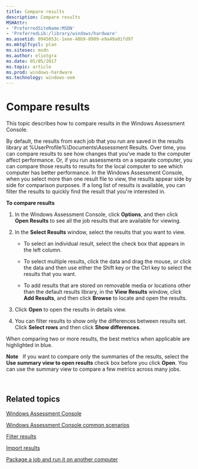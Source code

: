 ```yaml
---
title: Compare results
description: Compare results
MSHAttr:
- 'PreferredSiteName:MSDN'
- 'PreferredLib:/library/windows/hardware'
ms.assetid: 0945053c-1eee-48b9-8909-e9a49a01fd97
ms.mktglfcycl: plan
ms.sitesec: msdn
ms.author: eliotgra
ms.date: 05/05/2017
ms.topic: article
ms.prod: windows-hardware
ms.technology: windows-oem
---
```


# Compare results


This topic describes how to compare results in the Windows Assessment Console.

By default, the results from each job that you run are saved in the results library at %UserProfile%\\Documents\\Assessment Results. Over time, you can compare results to see how changes that you've made to the computer affect performance. Or, if you run assessments on a separate computer, you can compare those results to results for the local computer to see which computer has better performance. In the Windows Assessment Console, when you select more than one result file to view, the results appear side by side for comparison purposes. If a long list of results is available, you can filter the results to quickly find the result that you're interested in.

**To compare results**

1.  In the Windows Assessment Console, click **Options**, and then click **Open Results** to see all the job results that are available for viewing.

2.  In the **Select Results** window, select the results that you want to view.

    -   To select an individual result, select the check box that appears in the left column.

    -   To select multiple results, click the data and drag the mouse, or click the data and then use either the Shift key or the Ctrl key to select the results that you want.

    -   To add results that are stored on removable media or locations other than the default results library, in the **View Results** window, click **Add Results**, and then click **Browse** to locate and open the results.

3.  Click **Open** to open the results in details view.

4.  You can filter results to show only the differences between results set. Click **Select rows** and then click **Show differences**.

When comparing two or more results, the best metrics when applicable are highlighted in blue.

**Note**  
If you want to compare only the summaries of the results, select the **Use summary view to open results** check box before you click **Open**. You can use the summary view to compare a few metrics across many jobs.

 

## Related topics


[Windows Assessment Console](windows-assessment-console.md)

[Windows Assessment Console common scenarios](windows-assessment-console-common-scenarios.md)

[Filter results](filter-results.md)

[Import results](import-results.md)

[Package a job and run it on another computer](package-a-job-and-run-it-on-another-computer.md)

 

 







